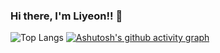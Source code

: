 ### Hi there, I'm Liyeon!! 👋

![Top Langs](https://github-readme-stats.vercel.app/api/top-langs/?username=LIYEON&layout=compact)
[![Ashutosh's github activity graph](https://github-readme-activity-graph.cyclic.app/graph?username=liyeon&theme=tokyo-night)](https://github.com/ashutosh00710/github-readme-activity-graph)
<!--
**liyeon/liyeon** is a ✨ _special_ ✨ repository because its `README.md` (this file) appears on your GitHub profile.

Here are some ideas to get you started:

- 🔭 I’m currently working on ...
- 🌱 I’m currently learning ...
- 👯 I’m looking to collaborate on ...
- 🤔 I’m looking for help with ...
- 💬 Ask me about ...
- 📫 How to reach me: ...
- 😄 Pronouns: ...
- ⚡ Fun fact: ...
-->

